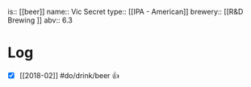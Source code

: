 is:: [[beer]]
name:: Vic Secret
type:: [[IPA - American]]
brewery:: [[R&D Brewing ]]
abv:: 6.3

# Log
- [x] [[2018-02]] #do/drink/beer 👍
